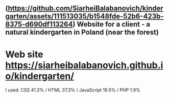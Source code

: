 ## (https://github.com/SiarheiBalabanovich/kindergarten/assets/111513035/b1548fde-52b6-423b-8375-d690df113264) Website for a client - a natural kindergarten in Poland (near the forest)
# Web site  https://siarheibalabanovich.github.io/kindergarten/
I used:  CSS 41.3%  /  HTML 37.3%  /  JavaScript 19.5%  /  PHP 1.9%

